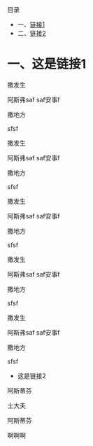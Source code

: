 目录
- 一、[链接1](#index1)
- 二、[链接2](#index2)

# <span id='index1'>一、这是链接1</span>

撒发生

阿斯弗saf saf安事f

撒地方

sfsf

撒发生

阿斯弗saf saf安事f

撒地方

sfsf

撒发生

阿斯弗saf saf安事f

撒地方

sfsf

撒发生

阿斯弗saf saf安事f

撒地方

sfsf

撒发生

阿斯弗saf saf安事f

撒地方

sfsf



- <span id='index2'>这是链接2</span>

阿斯蒂芬

士大夫

阿斯蒂芬

啊啊啊
